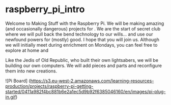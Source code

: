 # raspberry_pi_intro
Welcome to Making Stuff with the Raspberry Pi. We will be making amazing (and occasionally dangerous) projects for . We are the start of secret club where we will pull back the bend technology to our wills... and use our newfound powers for (mostly) good. I hope that you will join us. Although we will initially meet during enrichment on Mondays, you can feel free to explore at home and

Like the Jedis of Old Republic, who built their own lightsabers, we will be building our own computers. We will add pieces and parts and reconfigure them into new creations.

![Pi Board]
(https://s3.eu-west-2.amazonaws.com/learning-resources-production/projects/raspberry-pi-getting-started/0411a982f4bc881b6e2a1ec5d9b92f6385046160/en/images/pi-plug-in.gif)
